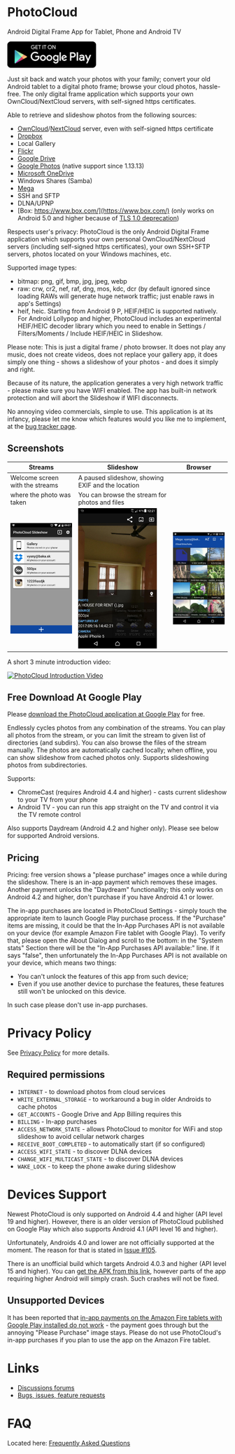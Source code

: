 # PhotoCloud

Android Digital Frame App for Tablet, Phone and Android TV

<a href="https://play.google.com/store/apps/details?id=sk.baka.photoframe"><img src="images/google-play-badge.png"  height="60px" /></a>

Just sit back and watch your photos with your family; convert your old Android tablet
to a digital photo frame; browse your cloud photos, hassle-free. The only digital frame
application which supports your own OwnCloud/NextCloud servers, with self-signed https certificates.

Able to retrieve and slideshow photos from the following sources:
- [OwnCloud](https://owncloud.org/)/[NextCloud](https://nextcloud.com/) server,
  even with self-signed https certificate
- [Dropbox](https://www.dropbox.com/)
- Local Gallery
- [Flickr](https://www.flickr.com/)
- [Google Drive](https://www.google.com/drive/)
- [Google Photos](https://photos.google.com/) (native support since 1.13.13)
- [Microsoft OneDrive](https://onedrive.live.com/)
- Windows Shares (Samba)
- [Mega](https://mega.nz/)
- SSH and SFTP
- DLNA/UPNP
- [Box: https://www.box.com/](https://www.box.com/) (only works on Android 5.0
  and higher because of [TLS 1.0 deprecation](https://developer.box.com/docs/tls-1))

Respects user's privacy: PhotoCloud is the only Android Digital Frame application
which supports your own personal OwnCloud/NextCloud servers (including self-signed
https certificates), your own SSH+SFTP servers, photos located on your Windows machines, etc.

Supported image types:
- bitmap: png, gif, bmp, jpg, jpeg, webp
- raw: crw, cr2, nef, raf, dng, mos, kdc, dcr (by default ignored since loading
  RAWs will generate huge network traffic; just enable raws in app's Settings)
- heif, heic. Starting from Android 9 P, HEIF/HEIC is supported natively. For Android Lollypop and higher, PhotoCloud includes an experimental HEIF/HEIC decoder library
  which you need to enable in Settings / Filters/Moments / Include HEIF/HEIC in Slideshow.

Please note:
This is just a digital frame / photo browser. It does not play any music,
does not create videos, does not replace your gallery app, it does simply one
thing - shows a slideshow of your photos - and does it simply and right.

Because of its nature, the application generates a very high network traffic -
please make sure you have WIFI enabled. The app has built-in network protection
and will abort the Slideshow if WIFI disconnects.

No annoying video commercials, simple to use. This application is at its infancy,
please let me know which features would you like me to implement, at
the [bug tracker page](https://github.com/mvysny/photocloud-frame-slideshow/issues).

## Screenshots

Streams | Slideshow | Browser
------------ | ------------- | -----
Welcome screen with the streams | A paused slideshow, showing EXIF and the location
where the photo was taken | You can browse the stream for photos and files
<a href="images/stream_cards.jpg"><img src="images/stream_cards.jpg" width="180"></a> | <a href="images/slideshow_paused.jpg"><img src="images/slideshow_paused.jpg" width="180"></a> | <a href="images/browser.jpg"><img src="images/browser.jpg" width="180"></a>

A short 3 minute introduction video:

[![PhotoCloud Introduction Video](https://img.youtube.com/vi/k0XDCYmSRuk/0.jpg)](http://www.youtube.com/watch?v=k0XDCYmSRuk "PhotoCloud Intro Video")


## Free Download At Google Play

Please [download the PhotoCloud application at Google Play](https://play.google.com/store/apps/details?id=sk.baka.photoframe) for free.

Endlessly cycles photos from any combination of the streams. You can play all
photos from the stream, or you can limit the stream to given list of directories (and subdirs).
You can also browse the files of the stream manually. The photos are automatically
cached locally; when offline, you can show slideshow from cached photos only.
Supports slideshowing photos from subdirectories.

Supports:

- ChromeCast (requires Android 4.4 and higher) - casts current slideshow to your TV from your phone
- Android TV - you can run this app straight on the TV and control it via the TV remote control

Also supports Daydream (Android 4.2 and higher only). Please see below for supported Android versions.

## Pricing

Pricing: free version shows a "please purchase" images once a while during the slideshow. There is an in-app payment which removes these images.
Another payment unlocks the "Daydream" functionality; this only works on Android 4.2 and higher, don't purchase if you have Android 4.1 or lower.

The in-app purchases are located in PhotoCloud Settings - simply touch the appropriate item to launch Google Play purchase process.
If the "Purchase" items are missing, it could be that the In-App Purchases API
is not available on your device (for example Amazon Fire tablet with Google Play). To verify that, please open the About Dialog and scroll to the bottom: in the "System stats" Section there will be
the "In-App Purchases API available:" line. If it says "false", then unfortunately the In-App Purchases API is not available on your device, which means two things:

* You can't unlock the features of this app from such device;
* Even if you use another device to purchase the features, these features still won't be unlocked on this device.

In such case please don't use in-app purchases.

# Privacy Policy

See [Privacy Policy](privacy_policy.html) for more details.

## Required permissions

- `INTERNET` - to download photos from cloud services
- `WRITE_EXTERNAL_STORAGE` - to workaround a bug in older Androids to cache photos
- `GET_ACCOUNTS` - Google Drive and App Billing requires this
- `BILLING` - In-app purchases
- `ACCESS_NETWORK_STATE` - allows PhotoCloud to monitor for WiFi and stop slideshow to avoid cellular network charges
- `RECEIVE_BOOT_COMPLETED` - to automatically start (if so configured)
- `ACCESS_WIFI_STATE` - to discover DLNA devices
- `CHANGE_WIFI_MULTICAST_STATE` - to discover DLNA devices
- `WAKE_LOCK` - to keep the phone awake during slideshow

# Devices Support

Newest PhotoCloud is only supported on Android 4.4 and higher (API level 19 and higher).
However, there is an older version of PhotoCloud published on Google Play which also
supports Android 4.1 (API level 16 and higher).

Unfortunately, Androids 4.0 and lower are not officially supported at the moment.
The reason for that is stated in [Issue #105](https://github.com/mvysny/photocloud-frame-slideshow/issues/105).

There is an unofficial build which targets Android 4.0.3 and higher (API level 15 and higher).
You can [get the APK from this link](https://www.baka.sk/images/photoframe-apk-googlePlay-release.apk),
however parts of the app requiring higher Android will simply crash. Such crashes will not be fixed.

## Unsupported Devices

It has been reported that [in-app payments on the Amazon Fire tablets with Google Play installed do not work](https://groups.google.com/forum/#!topic/photocloud-frame/YGF8EFPA3E4) -
the payment goes through but the annoying "Please Purchase" image stays. Please do not use PhotoCloud's in-app purchases if you plan to use the app on the Amazon Fire tablet.

# Links

* [Discussions forums](https://groups.google.com/forum/#!forum/photocloud-frame)
* [Bugs, issues, feature requests](https://github.com/mvysny/photocloud-frame-slideshow/issues)

# FAQ

Located here: [Frequently Asked Questions](faq.html)

